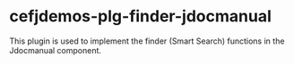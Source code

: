 # cefjdemos-plg-finder-jdocmanual

This plugin is used to implement the finder (Smart Search) functions in the Jdocmanual component.
